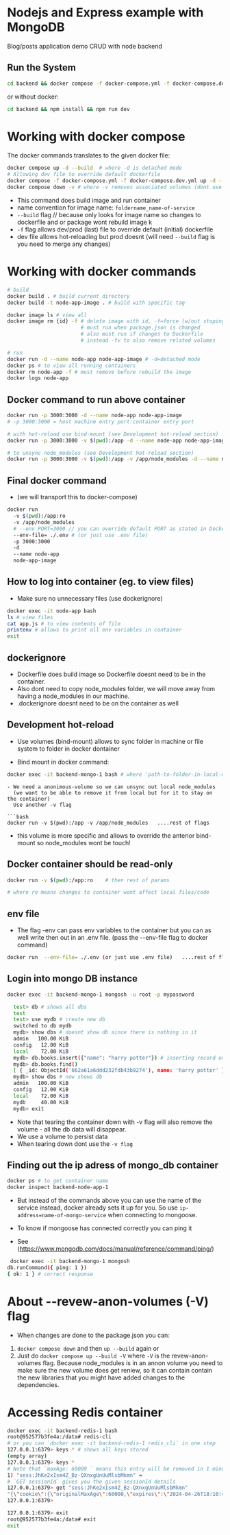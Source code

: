 # Nodejs and Express example with MongoDB

Blog/posts application demo CRUD with node backend

## Run the System

```bash
cd backend && docker compose -f docker-compose.yml -f docker-compose.dev.yml up -d --build
```

or without docker:

```bash
cd backend && npm install && npm run dev
```

# Working with docker compose

The docker commands translates to the given docker file:

```bash
docker compose up -d --build  # where -d is detached mode
# Allowing dev file to override default dockerfile
docker compose -f docker-compose.yml -f docker-compose.dev.yml up -d --build  # where -d is detached mode
docker compose down -v # where -v removes associated volumes (dont use -v if you using a db volume)
```

- This command does build image and run container
- name convention for image name: `foldername_name-of-service`
- `--build` flag // because only looks for image name so changes to dockerfile and or package wont rebuild image k
- `-f` flag allows dev/prod (last) file to override default (initial) dockerfile
- dev file allows hot-reloading but prod doesnt (will need `--build` flag is you need to merge any changes)

# Working with docker commands

```bash
# build
docker build . # build current directory
docker build -t node-app-image . # build with specific tag

docker image ls # view all
docker image rm {id} -f # delete image with id, -f=force (w/out stoping it)
                        # must run when package.json is changed
                        # also must run if changes to Dockerfile
                        # instead -fv to also remove related volumes

# run
docker run -d --name node-app node-app-image # -d=detached mode
docker ps # to view all running containers
docker rm node-app -f # must remove before rebuild the image
docker logs node-app
```

## Docker command to run above container

```bash
docker run -p 3000:3000 -d --name node-app node-app-image
# -p 3000:3000 = host machine entry port:container entry port

# with hot-reload use bind-mount (see Development hot-reload section)
docker run -p 3000:3000 -v $(pwd):/app -d --name node-app node-app-image

# to unsync node_modules (see Development hot-reload section)
docker run -p 3000:3000 -v $(pwd):/app -v /app/node_modules -d --name node-app node-app-image

```

## Final docker command

- (we will transport this to docker-compose)

```bash
docker run
  -v $(pwd):/app:ro
  -v /app/node_modules
  # --env PORT=3000 // you can override default PORT as stated in Dockerfile
  --env-file= ./.env # (or just use .env file)
  -p 3000:3000
  -d
  --name node-app
  node-app-image

```

## How to log into container (eg. to view files)

- Make sure no unnecessary files (use dockerignore)

```bash
docker exec -it node-app bash
ls # view files
cat app.js # to view contents of file
printenv # allows to print all env variables in container
exit
```

## dockerignore

- Dockerfile does build image so Dockerfile doesnt need to be in the container.
- Also dont need to copy node_modules folder, we will move away from having a node_modules in our machine.
- .dockerignore doesnt need to be on the container as well

## Development hot-reload

- Use volumes (bind-mount) allows to sync folder in
  machine or file system to folder in docker dontainer

- Bind mount in docker command:

```bash
docker exec -it backend-mongo-1 bash # where 'path-to-folder-in-local-machine' : 'path-to-folder-in-container'
```

````
- We need a anonimous-volume so we can unsync out local node_modules
  (we want to be able to remove it from local but for it to stay on the container)
  Use another -v flag

```bash
docker run -v $(pwd):/app -v /app/node_modules   ....rest of flags
````

- this volume is more specific and allows to override the anterior bind-mount
  so node_modules wont be touch!

## Docker container should be read-only

```bash
docker run -v $(pwd):/app:ro    # then rest of params

# where ro means changes to container wont affect local files/code

```

## env file

- The flag -env can pass env variables to the container but you can as well
  write then out in an .env file. (pass the --env-file flag to docker command)

```bash
docker run  --env-file= ./.env (or just use .env file)   ....rest of flags
```

## Login into mongo DB instance

```bash
docker exec -it backend-mongo-1 mongosh -u root -p mypassword

```

```bash
  test> db # shows all dbs
  test
  test> use mydb # create new db
  switched to db mydb
  mydb> show dbs # doesnt show db since there is nothing in it
  admin   100.00 KiB
  config   12.00 KiB
  local    72.00 KiB
  mydb> db.books.insert({"name": "harry potter"}) # inserting record on it
  mydb> db.books.find()
  [ { _id: ObjectId('662a61a6ddd232fdb43b9274'), name: 'harry potter' } ]
  mydb> show dbs # now shows db
  admin   100.00 KiB
  config   12.00 KiB
  local    72.00 KiB
  mydb     40.00 KiB
  mydb> exit

```

- Note that tearing the container down with -v flag will also remove the volume - all the db data will disappear.
- We use a volume to persist data
- When tearing down dont use the `-v flag`

## Finding out the ip adress of mongo_db container

```bash
docker ps # to get container name
docker inspect backend-node-app-1
```

- But instead of the commands above you can use the name of the service instead,
  docker already sets it up for you. So use `ip-address=name-of-mongo-service` when connecting to mongoose.

- To know if mongoose has connected correctly you can ping it
- See (https://www.mongodb.com/docs/manual/reference/command/ping/)

```bash
 docker exec -it backend-mongo-1 mongosh
db.runCommand({ ping: 1 })
{ ok: 1 } # correct response
```

# About --revew-anon-volumes (-V) flag

- When changes are done to the package.json you can:

1. `docker compose down` and then `up --build` again or
2. Just do `docker compose up --build -V` where `-V` is the revew-anon-volumes flag. Because node_modules is in an annon volume you need to make sure the new volume does get reniew, so it can contain contain the new libraries that you might have added changes to the dependencies.

# Accessing Redis container

```bash
docker exec -it backend-redis-1 bash
root@952577b3fe4a:/data# redis-cli
# or you can `docker exec -it backend-redis-1 redis_cli` in one step
127.0.0.1:6379> keys * # shows all keys stored
(empty array)
127.0.0.1:6379> keys *
# Note that `maxAge: 60000 ` means this entry will be removed in 1 minute
1) "sess:JhKe2xIsm4Z_Bz-QXnxgUnUuMlsbMkmn" ≈
# `GET sessionId` gives you the given sessionId details
127.0.0.1:6379> get "sess:JhKe2xIsm4Z_Bz-QXnxgUnUuMlsbMkmn"
"{\"cookie\":{\"originalMaxAge\":60000,\"expires\":\"2024-04-26T18:10:44.442Z\",\"secure\":false,\"httpOnly\":true,\"path\":\"/\"}}"
127.0.0.1:6379>

127.0.0.1:6379> exit
root@952577b3fe4a:/data# exit
exit

```
